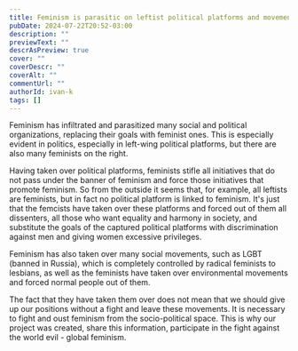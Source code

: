 ```yaml
---
title: Feminism is parasitic on leftist political platforms and movements
pubDate: 2024-07-22T20:52-03:00
description: ""
previewText: ""
descrAsPreview: true
cover: ""
coverDescr: ""
coverAlt: ""
commentUrl: ""
authorId: ivan-k
tags: []
---
```

Feminism has infiltrated and parasitized many social and political organizations, replacing their goals with feminist ones. This is especially evident in politics, especially in left-wing political platforms, but there are also many feminists on the right.

Having taken over political platforms, feminists stifle all initiatives that do not pass under the banner of feminism and force those initiatives that promote feminism. So from the outside it seems that, for example, all leftists are feminists, but in fact no political platform is linked to feminism. It's just that the femcists have taken over these platforms and forced out of them all dissenters, all those who want equality and harmony in society, and substitute the goals of the captured political platforms with discrimination against men and giving women excessive privileges.

Feminism has also taken over many social movements, such as LGBT (banned in Russia), which is completely controlled by radical feminists to lesbians, as well as the feminists have taken over environmental movements and forced normal people out of them.

The fact that they have taken them over does not mean that we should give up our positions without a fight and leave these movements. It is necessary to fight and oust feminism from the socio-political space. This is why our project was created, share this information, participate in the fight against the world evil - global feminism.

